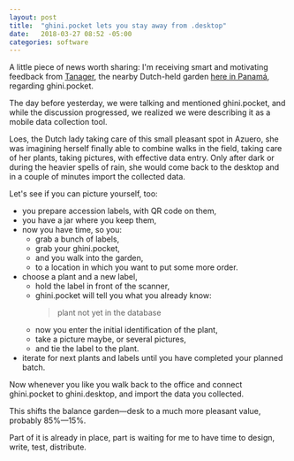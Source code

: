 ```yaml
---
layout: post
title:  "ghini.pocket lets you stay away from .desktop"
date:   2018-03-27 08:52 -05:00
categories: software
---
```


A little piece of news worth sharing: I'm receiving smart and motivating
feedback from [Tanager](http://tanagertourism.com/), the nearby Dutch-held
garden [here in Panamá](http://gardens.ghini.me/#garden=Tanager), regarding
ghini.pocket.

The day before yesterday, we were talking and mentioned ghini.pocket, and
while the discussion progressed, we realized we were describing it as a
mobile data collection tool.

Loes, the Dutch lady taking care of this small pleasant spot in Azuero, she
was imagining herself finally able to combine walks in the field, taking
care of her plants, taking pictures, with effective data entry.  Only after
dark or during the heavier spells of rain, she would come back to the
desktop and in a couple of minutes import the collected data.

Let's see if you can picture yourself, too:

- you prepare accession labels, with QR code on them,
- you have a jar where you keep them,
- now you have time, so you:
  - grab a bunch of labels,
  - grab your ghini.pocket,
  - and you walk into the garden,
  - to a location in which you want to put some more order.
- choose a plant and a new label,
  - hold the label in front of the scanner,
  - ghini.pocket will tell you what you already know:
    > plant not yet in the database
  - now you enter the initial identification of the plant,
  - take a picture maybe, or several pictures,
  - and tie the label to the plant.
- iterate for next plants and labels until you have completed your planned batch.

Now whenever you like you walk back to the office and connect ghini.pocket
to ghini.desktop, and import the data you collected.

This shifts the balance garden—desk to a much more pleasant value, probably
85%—15%.

Part of it is already in place, part is waiting for me to have time to
design, write, test, distribute.